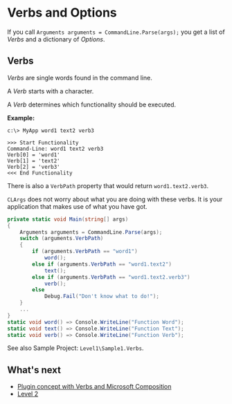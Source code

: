 # Verbs and Options

If you call `Arguments arguments = CommandLine.Parse(args);` you get a list of *Verbs* and a dictionary of *Options*. 

## Verbs 

*Verbs* are single words found in the command line. 

A *Verb* starts with a character.

A *Verb* determines which functionality should be executed.

**Example:**

```
c:\> MyApp word1 text2 verb3

>>> Start Functionality
Command-Line: word1 text2 verb3
Verb[0] = 'word1'
Verb[1] = 'text2'
Verb[2] = 'verb3'
<<< End Functionality
```

There is also a `VerbPath` property that would return `word1.text2.verb3`.

`CLArgs` does not worry about what you are doing with these verbs. It is your application that makes use of what you have got.

```csharp
private static void Main(string[] args)
{
	Arguments arguments = CommandLine.Parse(args);
    switch (arguments.VerbPath)
    {
        if (arguments.VerbPath == "word1")
            word();
        else if (arguments.VerbPath == "word1.text2")
            text();
        else if (arguments.VerbPath == "word1.text2.verb3")
            verb();
        else
            Debug.Fail("Don't know what to do!");
    }
    ...
}
static void word() => Console.WriteLine("Function Word");
static void text() => Console.WriteLine("Function Text");
static void verb() => Console.WriteLine("Function Verb");
```

See also Sample Project: `Level1\Sample1.Verbs`. 

## What's next

* [Plugin concept with Verbs and Microsoft Composition](verbsWithComposition.md)
* [Level 2](level2.md)

